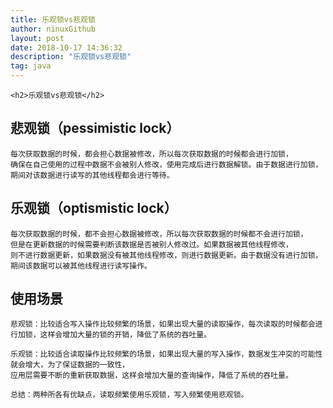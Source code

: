 ```yaml
---
title: 乐观锁vs悲观锁
author: ninuxGithub
layout: post
date: 2018-10-17 14:36:32
description: "乐观锁vs悲观锁"
tag: java
---
```

    <h2>乐观锁vs悲观锁</h2>
    
## 悲观锁（pessimistic lock）
    每次获取数据的时候，都会担心数据被修改，所以每次获取数据的时候都会进行加锁，
    确保在自己使用的过程中数据不会被别人修改，使用完成后进行数据解锁。由于数据进行加锁，
    期间对该数据进行读写的其他线程都会进行等待。
    
    
    
## 乐观锁（optismistic lock）
    每次获取数据的时候，都不会担心数据被修改，所以每次获取数据的时候都不会进行加锁，
    但是在更新数据的时候需要判断该数据是否被别人修改过。如果数据被其他线程修改，
    则不进行数据更新，如果数据没有被其他线程修改，则进行数据更新。由于数据没有进行加锁，
    期间该数据可以被其他线程进行读写操作。

## 使用场景
    悲观锁：比较适合写入操作比较频繁的场景，如果出现大量的读取操作，每次读取的时候都会进行加锁，这样会增加大量的锁的开销，降低了系统的吞吐量。
    
    乐观锁：比较适合读取操作比较频繁的场景，如果出现大量的写入操作，数据发生冲突的可能性就会增大，为了保证数据的一致性，
    应用层需要不断的重新获取数据，这样会增加大量的查询操作，降低了系统的吞吐量。
    
    总结：两种所各有优缺点，读取频繁使用乐观锁，写入频繁使用悲观锁。
